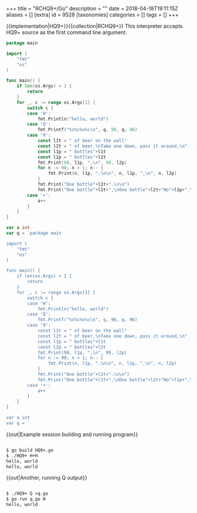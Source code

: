 +++
title = "RCHQ9+/Go"
description = ""
date = 2018-04-18T19:11:15Z
aliases = []
[extra]
id = 9528
[taxonomies]
categories = []
tags = []
+++

{{implementation|HQ9+}}{{collection|RCHQ9+}}
This interpreter accepts HQ9+ source as the first command line argument.

```go
package main

import (
    "fmt"
    "os"
)

func main() {
    if len(os.Args) < 2 {
        return
    }
    for _, c := range os.Args[1] {
        switch c {
        case 'H':
            fmt.Println("hello, world")
        case 'Q':
            fmt.Printf("%s%c%s%c\n", q, 96, q, 96)
        case '9':
            const l1t = " of beer on the wall"
            const l2t = " of beer.\nTake one down, pass it around,\n"
            const l1p = " bottles"+l1t
            const l2p = " bottles"+l2t
            fmt.Print(99, l1p, ",\n", 99, l2p)
            for n := 98; n > 1; n-- {
                fmt.Print(n, l1p, ".\n\n", n, l1p, ",\n", n, l2p)
            }
            fmt.Print("One bottle"+l1t+".\n\n")
            fmt.Print("One bottle"+l1t+",\nOne bottle"+l2t+"No"+l1p+".\n")
        case '+':
            a++
        }
    }
}

var a int
var q = `package main

import (
    "fmt"
    "os"
)

func main() {
    if len(os.Args) < 2 {
        return
    }
    for _, c := range os.Args[1] {
        switch c {
        case 'H':
            fmt.Println("hello, world")
        case 'Q':
            fmt.Printf("%s%c%s%c\n", q, 96, q, 96)
        case '9':
            const l1t = " of beer on the wall"
            const l2t = " of beer.\nTake one down, pass it around,\n"
            const l1p = " bottles"+l1t
            const l2p = " bottles"+l2t
            fmt.Print(99, l1p, ",\n", 99, l2p)
            for n := 98; n > 1; n-- {
                fmt.Print(n, l1p, ".\n\n", n, l1p, ",\n", n, l2p)
            }
            fmt.Print("One bottle"+l1t+".\n\n")
            fmt.Print("One bottle"+l1t+",\nOne bottle"+l2t+"No"+l1p+".\n")
        case '+':
            a++
        }
    }
}

var a int
var q = `
```

{{out|Example session building and running program}}

```txt

$ go build HQ9+.go
$ ./HQ9+ H+H
hello, world
hello, world

```

{{out|Another, running Q output}}

```txt

$ ./HQ9+ Q >q.go
$ go run q.go H
hello, world

```

